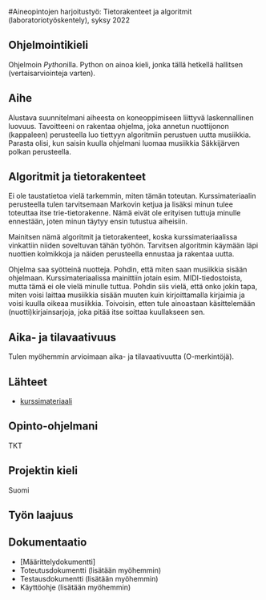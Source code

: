 #Aineopintojen harjoitustyö: Tietorakenteet ja algoritmit (laboratoriotyöskentely), syksy 2022

## Ohjelmointikieli

Ohjelmoin *Python*illa. Python on ainoa kieli, jonka tällä hetkellä hallitsen (vertaisarviointeja varten). 

## Aihe

Alustava suunnitelmani aiheesta on koneoppimiseen liittyvä laskennallinen luovuus. Tavoitteeni on 
rakentaa ohjelma, joka annetun nuottijonon (kappaleen) perusteella luo tiettyyn algoritmiin perustuen uutta musiikkia.
Parasta olisi, kun saisin kuulla ohjelmani luomaa musiikkia Säkkijärven polkan perusteella.

## Algoritmit ja tietorakenteet

Ei ole taustatietoa vielä tarkemmin, miten tämän toteutan. Kurssimateriaalin perusteella 
tulen tarvitsemaan Markovin ketjua ja lisäksi minun tulee toteuttaa itse trie-tietorakenne. Nämä eivät
ole erityisen tuttuja minulle ennestään, joten minun täytyy ensin tutustua aiheisiin.

Mainitsen nämä algoritmit ja tietorakenteet, koska kurssimateriaalissa vinkattiin niiden soveltuvan tähän työhön.
Tarvitsen algoritmin käymään läpi nuottien kolmikkoja ja näiden perusteella ennustaa ja rakentaa uutta.

Ohjelma saa syötteinä nuotteja. Pohdin, että miten saan musiikkia sisään ohjelmaan. Kurssimateriaalissa mainittiin jotain esim. MIDI-tiedostoista,
mutta tämä ei ole vielä minulle tuttua. Pohdin siis vielä, että onko jokin tapa, miten voisi laittaa musiikkia sisään muuten kuin kirjoittamalla kirjaimia ja
voisi  kuulla oikeaa musiikkia. Toivoisin, etten tule ainoastaan käsittelemään (nuotti)kirjainsarjoja, joka pitää itse soittaa kuullakseen sen.

## Aika- ja tilavaativuus

Tulen myöhemmin arvioimaan aika- ja tilavaativuutta (O-merkintöjä).

## Lähteet

* [kurssimateriaali](www.hs.fi)

## Opinto-ohjelmani

TKT

## Projektin kieli

Suomi

## Työn laajuus

## Dokumentaatio

* [Määrittelydokumentti]
* Toteutusdokumentti (lisätään myöhemmin)
* Testausdokumentti (lisätään myöhemmin)
* Käyttöohje (lisätään myöhemmin)
